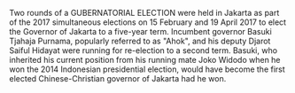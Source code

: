 Two rounds of a GUBERNATORIAL ELECTION were held in Jakarta as part of the 2017 simultaneous elections on 15 February and 19 April 2017 to elect the Governor of Jakarta to a five-year term. Incumbent governor Basuki Tjahaja Purnama, popularly referred to as "Ahok", and his deputy Djarot Saiful Hidayat were running for re-election to a second term. Basuki, who inherited his current position from his running mate Joko Widodo when he won the 2014 Indonesian presidential election, would have become the first elected Chinese-Christian governor of Jakarta had he won.
